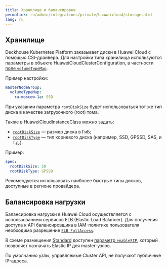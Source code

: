 ```yaml
---
title: Хранилище и балансировка
permalink: ru/admin/integrations/private/huaweicloud/storage.html
lang: ru
---
```


## Хранилище

Deckhouse Kubernetes Platform заказывает диски в Huawei Cloud с помощью CSI-драйвера. Для настройки типа хранилища используются параметры в объекте HuaweiCloudClusterConfiguration, в частности [поле `volumeTypeMap`](/modules/cloud-provider-huaweicloud/cluster_configuration.html#huaweicloudclusterconfiguration-masternodegroup-volumetypemap).

Пример настройки:

```yaml
masterNodeGroup:
  volumeTypeMap:
    ru-moscow-1a: SSD
```

При указании параметра `rootDiskSize` будет использоваться тот же тип диска в качестве загрузочного (root) тома.

Также в HuaweiCloudInstanceClass можно задать:

- [`rootDiskSize`](/modules/cloud-provider-huaweicloud/cr.html#huaweicloudinstanceclass-v1-spec-rootdisksize) — размер диска в ГиБ;
- [`rootDiskType`](/modules/cloud-provider-huaweicloud/cr.html#huaweicloudinstanceclass-v1-spec-rootdisktype) — тип корневого диска (например, SSD, GPSSD, SAS, и т.д.).

Пример:

```yaml
spec:
  rootDiskSize: 50
  rootDiskType: GPSSD
```

Рекомендуется использовать наиболее быстрые типы дисков, доступные в регионе провайдера.

## Балансировка нагрузки

Балансировка нагрузки в Huawei Cloud осуществляется с использованием сервисов ELB (Elastic Load Balancer). Для получения доступа к API балансировщика в IAM-политике пользователя необходимо разрешение [`ELB FullAccess`](./authorization.html).

В схеме размещения [Standard](./layout.html#standard) доступен [параметр `enableEIP`](/modules/cloud-provider-huaweicloud/cluster_configuration.html#huaweicloudclusterconfiguration-standard-enableeip), который позволяет назначать Elastic IP для master-узлов.

По умолчанию узлы, управляемые Cluster API, не получают публичные IP-адреса.
